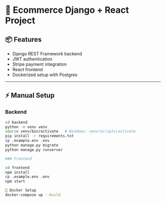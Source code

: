 # 🛒 Ecommerce Django + React Project

## 📦 Features
- Django REST Framework backend
- JWT authentication
- Stripe payment integration
- React frontend
- Dockerized setup with Postgres

---

## ⚡ Manual Setup

### Backend
```bash
cd backend
python -m venv venv
source venv/bin/activate   # Windows: venv\Scripts\activate
pip install -r requirements.txt
cp .example.env .env
python manage.py migrate
python manage.py runserver

### Frontend

cd frontend
npm install
cp .example.env .env
npm start

🐳 Docker Setup
docker-compose up --build

